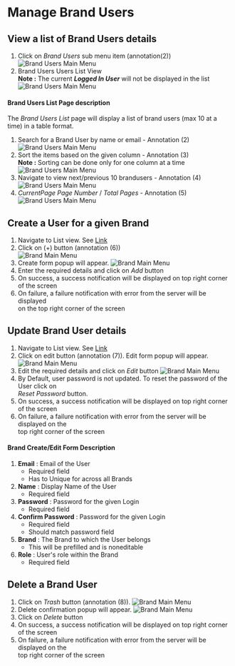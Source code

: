 # Manage Brand Users

## View a list of Brand Users details

1. Click on _Brand Users_ sub menu item (annotation(2))  
![Brand Users Main Menu](/documentation/images/brand/brandusers/viewall1.png)
2. Brand Users Users List View  
**Note :** The current ___Logged In User___ will not be displayed in the list
![Brand Users Main Menu](/documentation/images/brand/brandusers/viewall2.png)

#### Brand Users List Page description

The _Brand Users List_ page will display a list of brand users (max 10 at a time) in a table format.

1. Search for a Brand User by name or email  - Annotation (2)
![Brand Users Main Menu](/documentation/images/brand/brandusers/listview1.png)
2. Sort the items based on the given column - Annotation (3)  
**Note :** Sorting can be done only for one column at a time
![Brand Users Main Menu](/documentation/images/brand/brandusers/listview2.png)
3. Navigate to view next/previous 10 brandusers - Annotation (4)
![Brand Users Main Menu](/documentation/images/brand/brandusers/listview3.png)
4. _CurrentPage Page Number_ / _Total Pages_ - Annotation (5)
![Brand Users Main Menu](/documentation/images/brand/brandusers/listview4.png)

## Create a User for a given Brand

1. Navigate to List view. See [Link](#view-a-list-of-brand-users-details)
2. Click on (+) button (annotation (6))  
![Brand Main Menu](/documentation/images/brand/brandusers/createview1.png)
3. Create form popup will appear.
![Brand Main Menu](/documentation/images/brand/brandusers/createview2.png)
4. Enter the required details and click on _Add_ button
5. On success, a success notification will be displayed on top right corner of the screen
6. On failure, a failure notification with error from the server will be displayed  
on the top right corner of the screen

## Update Brand User details

1. Navigate to List view. See [Link](#view-a-list-of-brand-users-details)
2. Click on edit button (annotation (7)). Edit form popup will appear.
![Brand Main Menu](/documentation/images/brand/brandusers/updateview1.png)
3. Edit the required details and click on _Edit_ button
![Brand Main Menu](/documentation/images/brand/brandusers/updateview2.png)
4. By Default, user password is not updated. To reset the password of the User click on  
_Reset Password_ button.
5. On success, a success notification will be displayed on top right corner of the screen
6. On failure, a failure notification with error from the server will be displayed on the  
top right corner of the screen

#### Brand Create/Edit Form Description

1. **Email** : Email of the User
	- Required field
	- Has to Unique for across all Brands
2. **Name** : Display Name of the User
	- Required field
3. **Password** : Password for the given Login
	- Required field
4. **Confirm Password** : Password for the given Login
	- Required field
	- Should match password field
5. **Brand** : The Brand to which the User belongs
	- This will be prefilled and is noneditable
6. **Role** : User's role within the Brand
	- Required field

## Delete a Brand User

1. Click on _Trash_ button (annotation (8)).
![Brand Main Menu](/documentation/images/brand/brandusers/deleteview1.png)
2. Delete confirmation popup will appear.
![Brand Main Menu](/documentation/images/brand/brandusers/deleteview2.png)
3. Click on _Delete_ button
4. On success, a success notification will be displayed on top right corner of the screen
5. On failure, a failure notification with error from the server will be displayed on the  
top right corner of the screen

